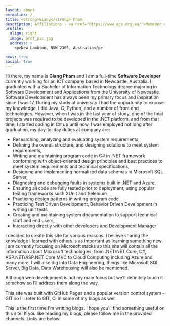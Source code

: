 ```yaml
---
layout: about
permalink: /
title: <strong>Giang</strong> Pham
description: Affiliations - <a href="https://www.acs.org.au/">Memeber of Australian Computer Society</a> 
profile:
  align: right
  image: prof_pic.jpg
  address: >
    <p>New Lambton, NSW 2305, Australia</p>

news: true
social: true
---
```

Hi there, my name is <strong>Giang Pham</strong> and I am a full-time <strong>Software Developer</strong> currently working for an ICT company based in Newcastle, Australia. I graduated with a Bachelor of Information Technology degree majoring in Software Development and Applications from the University of Newcastle. Software Development has always been my primary focus and inspiration since I was 17. During my study at university I had the opportunity to expose my knowledge, I did Java, C, Python, and a number of front end technologies. However, when I was in the last year of study, one of the final projects was required to be developed in the .NET platform, and from that time, I started coding in C# up until now. I was employed not long after graduation, my day-to-day duties at company are: 
* Researching, analyzing and evaluating system requirements,
* Defining the overall structure, and designing solutions to meet system requirements,
* Writing and maintaining program code in C# in .NET framework conforming with object-oriented design principles and best practices to meet system requirements and technical specifications,
* Designing and implementing normalized data schemas in Microsoft SQL Server,
* Diagnosing and debugging faults in systems built in .NET and Azure,
* Ensuring all code are fully tested prior to deployment, using popular testing frameworks such XUnit and Selenium
* Practicing design patterns in writing program code
* Practicing Test Driven Development, Behavior Driven Development in writing unit tests,
* Creating and maintaining system documentation to support technical staff and end users,
* Interacting directly with other developers and Development Manager

I decided to create this site for various reasons. I believe sharing the knowledge I learned with others is as important as learning something new. I am currently focusing on Microsoft stacks so this site will contain all the information about Microsoft technologies, from .NET/NET Core, C#, ASP.NET/ASP.NET Core MVC to Cloud Computing including Azure and many more. I will also dig into Data Engineering, things like Microsoft SQL Server, Big Data, Data Warehousing will also be mentioned. 

Although web development is not my main focus but we’ll definitely touch it somehow so I’ll address them along the way. 

This site was built with GitHub Pages and a popular version control system - GIT so I’ll refer to GIT, CI in some of my blogs as well. 

This is the first time I'm writting blogs. I hope you'll find something useful on this site.
If you like reading my blogs, please follow me in the provided channels. Links are below. 

